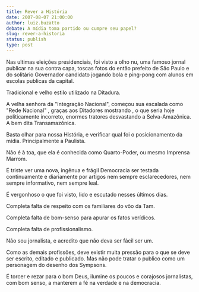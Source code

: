 ```yaml
---
title: Rever a História
date: 2007-08-07 21:00:00
author: luiz.buzatto
debate: A mídia toma partido ou cumpre seu papel?
slug: rever-a-historia
status: publish 
type: post
---
```


Nas ultimas eleições presidenciais, foi visto a olho nu, uma famoso jornal publicar na sua contra capa, toscas fotos do então prefeito de São Paulo e do solitário Governador candidato jogando bola e ping-pong com alunos em escolas publicas da capital.  

Tradicional e velho estilo utilizado na Ditadura.  

A velha senhora da "Integração Nacional", começou sua escalada como "Rede Nacional" , graças aos Ditadores mostrando , o que seria hoje politicamente incorreto, enormes tratores desvastando a Selva-Amazônica. A bem dita Transamazônica.  

Basta olhar para nossa História, e verificar qual foi o posicionamento da mídia. Principalmente a Paulista.  

Não é à toa, que ela é conhecida como Quarto-Poder, ou mesmo Imprensa Marrom.  

É triste ver uma nova, ingênua e frágil Democracia ser testada continuamente e diariamente por artigos nem sempre esclarecedores, nem sempre informativo, nem sempre leal.  

É vergonhoso o que foi visto, lido e escutado nesses últimos dias.   

Completa falta de respeito com os familiares do vôo da Tam.  

Completa falta de bom-senso para apurar os fatos verídicos.  

Completa falta de profissionalismo.  

Não sou jornalista, e acredito que não deva ser fácil ser um.  

Como as demais profissões, deve existir muita pressão para o que se deve ser escrito, editado e publicado. Mas não pode tratar o publico como um personagem do desenho dos Sympsons.  

É torcer e rezar para o bom Deus, ilumine os poucos e corajosos jornalistas, com bom senso, a manterem a fé na verdade e na democracia.
